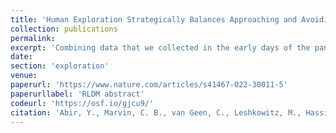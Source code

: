 ```yaml
---
title: 'Human Exploration Strategically Balances Approaching and Avoiding Uncertainty'
collection: publications
permalink: 
excerpt: 'Combining data that we collected in the early days of the pandemic, computational modelling, and decades-old theory, we show that motivation has two roles in determining information-seeking. When COVID-19 suddenly become motivationally relevant, that change in motivation directed individuals to seek COVID-19-related information, but also energized the seeking of unrelated information. Our results challenge the view that human information-seeking is driven by an errative and maladaptive curiosity drive. Instead, we find that humans are rational in seeking information, be it celebritiy gossip or ways to keep ourselves safe from a novel pathogen.'
date: 
section: 'exploration'
venue: 
paperurl: 'https://www.nature.com/articles/s41467-022-30011-5'
paperurllabel: 'RLDM abstract'
codeurl: 'https://osf.io/gjcu9/'
citation: 'Abir, Y., Marvin, C. B., van Geen, C., Leshkowitz, M., Hassin, R. R., & Shohamy, D. (2022). An energizing role for motivation in information-seeking during the early phase of the COVID-19 pandemic. Nature Communications, 13(1), 1-10.'
---
```

